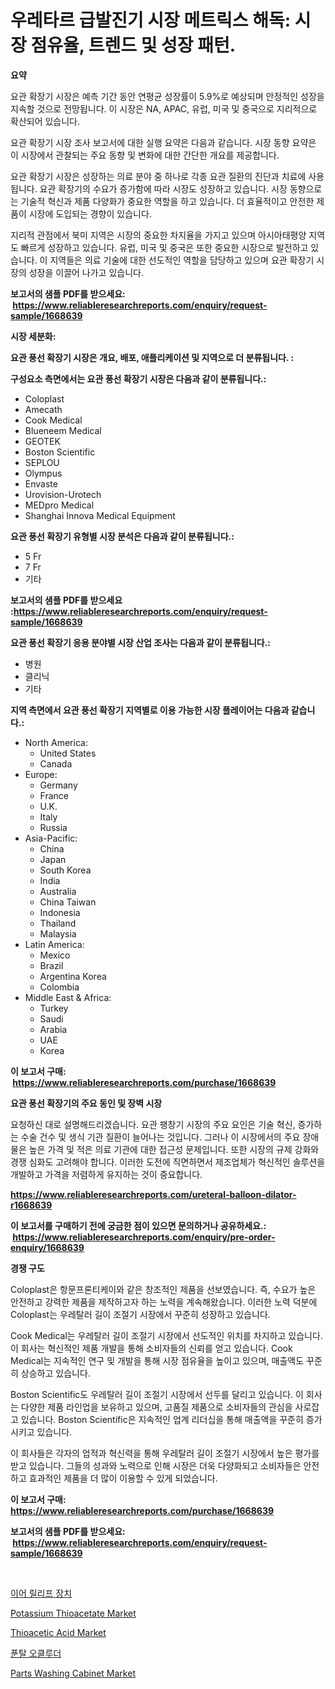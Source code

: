 <p><h1>우레타르 급발진기 시장 메트릭스 해독: 시장 점유율, 트렌드 및 성장 패턴.</h1></p><p><strong>요약</strong></p>
<p><p>요관 확장기 시장은 예측 기간 동안 연평균 성장률이 5.9%로 예상되며 안정적인 성장을 지속할 것으로 전망됩니다. 이 시장은 NA, APAC, 유럽, 미국 및 중국으로 지리적으로 확산되어 있습니다.</p><p>요관 확장기 시장 조사 보고서에 대한 실행 요약은 다음과 같습니다. 시장 동향 요약은 이 시장에서 관찰되는 주요 동향 및 변화에 대한 간단한 개요를 제공합니다.</p><p>요관 확장기 시장은 성장하는 의료 분야 중 하나로 각종 요관 질환의 진단과 치료에 사용됩니다. 요관 확장기의 수요가 증가함에 따라 시장도 성장하고 있습니다. 시장 동향으로는 기술적 혁신과 제품 다양화가 중요한 역할을 하고 있습니다. 더 효율적이고 안전한 제품이 시장에 도입되는 경향이 있습니다.</p><p>지리적 관점에서 북미 지역은 시장의 중요한 차지율을 가지고 있으며 아시아태평양 지역도 빠르게 성장하고 있습니다. 유럽, 미국 및 중국은 또한 중요한 시장으로 발전하고 있습니다. 이 지역들은 의료 기술에 대한 선도적인 역할을 담당하고 있으며 요관 확장기 시장의 성장을 이끌어 나가고 있습니다.</p></p>
<p><strong>보고서의 샘플 PDF를 받으세요: &nbsp;<a href="https://www.reliableresearchreports.com/enquiry/request-sample/1668639">https://www.reliableresearchreports.com/enquiry/request-sample/1668639</a></strong></p>
<p><strong>시장 세분화:</strong></p>
<p><strong> 요관 풍선 확장기 시장은 개요, 배포, 애플리케이션 및 지역으로 더 분류됩니다. :</strong></p>
<p><strong>구성요소 측면에서는 요관 풍선 확장기 시장은 다음과 같이 분류됩니다.:</strong></p>
<p><ul><li>Coloplast</li><li>Amecath</li><li>Cook Medical</li><li>Blueneem Medical</li><li>GEOTEK</li><li>Boston Scientific</li><li>SEPLOU</li><li>Olympus</li><li>Envaste</li><li>Urovision-Urotech</li><li>MEDpro Medical</li><li>Shanghai Innova Medical Equipment</li></ul></p>
<p><strong> 요관 풍선 확장기 유형별 시장 분석은 다음과 같이 분류됩니다.:</strong></p>
<p><ul><li>5 Fr</li><li>7 Fr</li><li>기타</li></ul></p>
<p><strong>보고서의 샘플 PDF를 받으세요 :<a href="https://www.reliableresearchreports.com/enquiry/request-sample/1668639">https://www.reliableresearchreports.com/enquiry/request-sample/1668639</a></strong></p>
<p><strong> 요관 풍선 확장기 응용 분야별 시장 산업 조사는 다음과 같이 분류됩니다.:</strong></p>
<p><ul><li>병원</li><li>클리닉</li><li>기타</li></ul></p>
<p><strong>지역 측면에서 요관 풍선 확장기 지역별로 이용 가능한 시장 플레이어는 다음과 같습니다.:</strong></p>
<p><ul>
    <li>
        North America:
        <ul>
            <li>United States</li>
            <li>Canada</li>
        </ul>
    </li>
    <li>
        Europe:
        <ul>
            <li>Germany</li>
            <li>France</li>
            <li>U.K.</li>
            <li>Italy</li>
            <li>Russia</li>
        </ul>
    </li>
    <li>
        Asia-Pacific:
        <ul>
            <li>China</li>
            <li>Japan</li>
            <li>South Korea</li>
            <li>India</li>
            <li>Australia</li>
            <li>China Taiwan</li>
            <li>Indonesia</li>
            <li>Thailand</li>
            <li>Malaysia</li>
        </ul>
    </li>
    <li>
        Latin America:
        <ul>
            <li>Mexico</li>
            <li>Brazil</li>
            <li>Argentina Korea</li>
            <li>Colombia</li>
        </ul>
    </li>
    <li>
        Middle East & Africa:
        <ul>
            <li>Turkey</li>
            <li>Saudi</li>
            <li>Arabia</li>
            <li>UAE</li>
            <li>Korea</li>
        </ul>
    </li>
    </ul></p>
<p><strong>이 보고서 구매: &nbsp;<a href="https://www.reliableresearchreports.com/purchase/1668639">https://www.reliableresearchreports.com/purchase/1668639</a></strong></p>
<p><strong>요관 풍선 확장기의 주요 동인 및 장벽 시장</strong></p>
<p><p>요청하신 대로 설명해드리겠습니다. 요관 팽창기 시장의 주요 요인은 기술 혁신, 증가하는 수술 건수 및 생식 기관 질환이 늘어나는 것입니다. 그러나 이 시장에서의 주요 장애물은 높은 가격 및 적은 의료 기관에 대한 접근성 문제입니다. 또한 시장의 규제 강화와 경쟁 심화도 고려해야 합니다. 이러한 도전에 직면하면서 제조업체가 혁신적인 솔루션을 개발하고 가격을 저렴하게 유지하는 것이 중요합니다.</p></p>
<p><strong><a href="https://www.reliableresearchreports.com/ureteral-balloon-dilator-r1668639">https://www.reliableresearchreports.com/ureteral-balloon-dilator-r1668639</a></strong></p>
<p><strong>이 보고서를 구매하기 전에 궁금한 점이 있으면 문의하거나 공유하세요.: &nbsp;<a href="https://www.reliableresearchreports.com/enquiry/pre-order-enquiry/1668639">https://www.reliableresearchreports.com/enquiry/pre-order-enquiry/1668639</a></strong></p>
<p><strong>경쟁 구도</strong></p>
<p><p>Coloplast은 항문프론티케이와 같은 창조적인 제품을 선보였습니다. 즉, 수요가 높은 안전하고 강력한 제품을 제작하고자 하는 노력을 계속해왔습니다. 이러한 노력 덕분에 Coloplast는 우레탈러 길이 조절기 시장에서 꾸준히 성장하고 있습니다. </p><p>Cook Medical는 우레탈러 길이 조절기 시장에서 선도적인 위치를 차지하고 있습니다. 이 회사는 혁신적인 제품 개발을 통해 소비자들의 신뢰를 얻고 있습니다. Cook Medical는 지속적인 연구 및 개발을 통해 시장 점유율을 높이고 있으며, 매출액도 꾸준히 상승하고 있습니다.</p><p>Boston Scientific도 우레탈러 길이 조절기 시장에서 선두를 달리고 있습니다. 이 회사는 다양한 제품 라인업을 보유하고 있으며, 고품질 제품으로 소비자들의 관심을 사로잡고 있습니다. Boston Scientific은 지속적인 업계 리더십을 통해 매출액을 꾸준히 증가시키고 있습니다.</p><p>이 회사들은 각자의 업적과 혁신력을 통해 우레탈러 길이 조절기 시장에서 높은 평가를 받고 있습니다. 그들의 성과와 노력으로 인해 시장은 더욱 다양화되고 소비자들은 안전하고 효과적인 제품을 더 많이 이용할 수 있게 되었습니다.</p></p>
<p><strong>이 보고서 구매: &nbsp; <a href="https://www.reliableresearchreports.com/purchase/1668639">https://www.reliableresearchreports.com/purchase/1668639</a></strong></p>
<p><strong>보고서의 샘플 PDF를 받으세요: &nbsp;<a href="https://www.reliableresearchreports.com/enquiry/request-sample/1668639">https://www.reliableresearchreports.com/enquiry/request-sample/1668639</a></strong><strong></strong></p>
<p>&nbsp;</p>
<p><p><a href="https://github.com/Madalyell456456/Market-Research-Report-List-1/blob/main/280589025792.md">이어 릴리프 장치</a></p><p><a href="https://issuu.com/reportprime-2/docs/potassium-thioacetate-market-size-2030.pptx">Potassium Thioacetate Market</a></p><p><a href="https://issuu.com/reportprime-2/docs/thioacetic-acid-market-size-2030.pptx">Thioacetic Acid Market</a></p><p><a href="https://github.com/vs019sa3m8x/Market-Research-Report-List-1/blob/main/860184725791.md">푼탈 오클루더</a></p><p><a href="https://github.com/gulaimolin/Market-Research-Report-List-4/blob/main/parts-washing-cabinet-market.md">Parts Washing Cabinet Market</a></p></p>